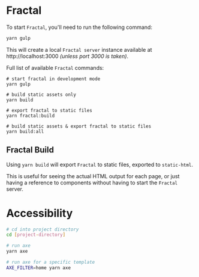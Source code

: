 # Fractal

To start `Fractal`, you'll need to run the following command:

```bash
yarn gulp
```

This will create a local `Fractal server` instance available at http://localhost:3000 _(unless port 3000 is taken)_.

Full list of available `Fractal` commands:

```
# start fractal in development mode
yarn gulp

# build static assets only
yarn build

# export fractal to static files
yarn fractal:build

# build static assets & export fractal to static files
yarn build:all
```

## Fractal Build

Using `yarn build` will export `Fractal` to static files, exported to `static-html`.

This is useful for seeing the actual HTML output for each page, or just having a reference to components without having to start the `Fractal` server.

[yarn]: https://classic.yarnpkg.com/en/
[node]: https://nodejs.org/en/
[fractal]: https://fractal.build/
[fractal-docs]: https://fractal.build/guide/

# Accessibility

```bash
# cd into project directory
cd [project-directory]

# run axe
yarn axe

# run axe for a specific template
AXE_FILTER=home yarn axe
```

